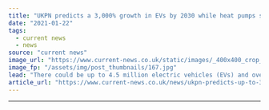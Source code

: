 ```yaml
---
title: "UKPN predicts a 3,000% growth in EVs by 2030 while heat pumps set to hit 700k"
date: "2021-01-22"
tags: 
  - current news
  - news
source: "current news"
image_url: "https://www.current-news.co.uk/static/images/_400x400_crop_center-center/UKPN-distribution-energy-scenarios-image-UKPN.jpg"
image_fp: "/assets/img/post_thumbnails/167.jpg"
lead: "​There could be up to 4.5 million electric vehicles (EVs) and over 700,000 electric heat pumps by 2030 across London, the east and south east."
article_url: "https://www.current-news.co.uk/news/ukpn-predicts-up-to-3-000-growth-in-evs-in-its-area-by-2030-as-heat-pumps-to-hit-700k?utm_source=rss-feeds&utm_medium=rss&utm_campaign=rss"
---
```


---
